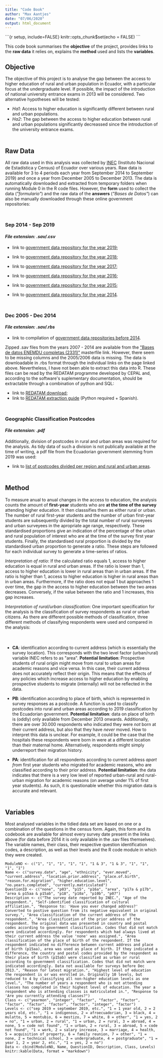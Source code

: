 ```yaml
---
title: "Code Book"
author: "Max Aantjes"
date: "07/06/2020"
output: html_document
---
```

<div style="margin-bottom:100px;">
```{r setup, include=FALSE}
knitr::opts_chunk$set(echo = FALSE)
```

This code book summarises the **objective** of the project, provides links to the **raw data** it relies on, explains the **method** used and lists the **variables**.

## Objective

The objective of this project is to analyse the gap between the access to higher education of rural and urban population in Ecuador, with a particular focus at the undergraduate level. If possible, the impact of the introduction of national university entrance exams in 2013 will be considered. Two alternative hypotheses will be tested:

* *Ha1*: Access to higher education is significantly different between rural and urban populations. 
* *Ha2*: The gap between the access to higher education between rural and urban populations significantly decreassed since the introduction of the university entrance exams. 

<div style="margin-bottom:50px;">
</div>

## Raw Data

All raw data used in this analysis was collected by [INEC](https://www.ecuadorencifras.gob.ec/) (Instituto Nacional de Estadística y Census) of Ecuador over various years. Raw data is available for 3 to 4 periods each year from September 2014 to September 2019) and once a year from December 2005 to December 2013. The data is automatically downloaded and extracted from temporary folders when running Module 0 in the R code files. However, the **form** used to collect the data (*"formulario"*) and the raw data of the **answers** (*"Bases de Datos"*) can also be manually downloaded through these online government repositories:   

<div style="margin-bottom:50px;">
</div>

### Sep 2014 - Sep 2019 
#### *File extension: .sav/.csv*

* link to [government data repository for the year 2019](https://www.ecuadorencifras.gob.ec/enemdu-2019/);

* link to [government data repository for the year 2018](https://www.ecuadorencifras.gob.ec/enemdu-2018/); 

* link to [government data repository for the year 2017](https://www.ecuadorencifras.gob.ec/enemdu-2017/);  

* link to [government data repository for the year 2016](https://www.ecuadorencifras.gob.ec/enemdu-2016/);

* link to [government data repository for the year 2015](https://www.ecuadorencifras.gob.ec/enemdu-2015/);  

* link to [government data repository for the year 2014](https://www.ecuadorencifras.gob.ec/enemdu-2014/).  

<div style="margin-bottom:50px;">
</div>

### Dec 2005 - Dec 2014  
#### *File extension: .sav/.rbs*

* link to compilation of [government data repositories before 2014](https://educacion.gob.ec/enemdu/).

Zipped .sav files from the years 2007 - 2014 are available from the ["Bases de datos ENEMDU completas (2331)"](https://educacion.gob.ec/wp-content/uploads/downloads/2017/06/BBDD_ENEMDU_Completas.zip) masterfile link. However, there seem to be missing columns and the 2005/2006 data is missing. The data is downloadable in .rbs format through the individual links on the page linked above. Nevertheless, I have not been able to extract this data into R. These files can be read by the REDATAM programme developed by CEPAL and, according to the software's suplementary documentation, should be extractable through a combination of python and SQL: 

* link to [REDATAM download](https://www.cepal.org/en/topics/redatam/download-redatam);
* link to [REDATAM extraction guide](https://www.cepal.org/es/enfoques/open-census-framework-extraer-procesar-datos-censales-redatam) (Python required + Spanish).

<div style="margin-bottom:50px;">
</div>

### Geographic Classification Postcodes
#### *File extension: .pdf*

Additionally, division of postcodes in rural and urban areas was required for the analysis. As tidy data of such a division is not publically available at the time of writing, a pdf file from the Ecuadorian government stemming from 2019 was used:

* link to [list of postcodes divided per region and rural and urban areas](https://aplicaciones2.ecuadorencifras.gob.ec/SIN/descargas/cge2019.pdf).

<div style="margin-bottom:50px;">
</div>

## Method

To measure anual to anual changes in the access to education, the analysis counts the amount of **first-year** students who are **at the time of the survey** attending higher education. It then classsifies them as either rural or urban. The number of rural first-year students and the number of urban first-year students are subsequently divided by the total number of rural surveyees and urban surveyees in the apropriate age range, respectively. These standardised proportions give an indication of the percentage of the urban and rural population of interest who are at the time of the survey first year students. Finally, the standardised rural proportion is divided by the standardised urban proportion to generate a ratio. These steps are followed for each individual survey to generate a time-series of ratios. 

*Interpretation of ratio*: If the calculated ratio equals 1, access to higher education is equal in rural and urban areas. If the ratio is lower than 1, access to higher education is lower in rural areas than in urban areas. If the ratio is higher than 1, access to higher education is higher in rural areas than in urban areas. Furthermore, if the ratio does not equal 1 but approaches 1 over time, the gap in the access to higher education between the two areas decreases. Conversely, if the value between the ratio and 1 increases, this gap increases. 

*Interpretation of rural/urban classification*: One important specification for the analysis is the classification of survey respondents as rural or urban citizens. As there are different possible methods of classification, three different methods of classifying respondents were used and compared in the analysis: 

<div style="margin-bottom:50px;">
</div>

* **CA**: identification according to current address (which is essentially the survey location). This corresponds with the two level factor (urban/rural) variable INEC refers to as "area". **Potential limitation**: Prospective students of rural origin might move from rural to urban areas for academic reasons and vice versa. In this case, their current address does not accurately reflect their origin. This means that the effects of any policies which increase access to higher education by enabling prospective students to migrate (internally) will not be reflected in the data. 

* **PB**: identification according to place of birth, which is represented in survey responses as a postcode. A function is used to classify postcodes into rural and urban areas according to 2019 classification by the Ecuadorian government. **Potential limitation**: data on place of birth is (oddly) only available from December 2013 onwards. Additionally, there are over 30.000 respondents who indicated they were *not* born at their current address, but also that they have *never* moved. How to interpret this data is unclear. For example, it could be the case that the hospitals these respondents were born in were at a different location than their maternal home. Alternatively, respondents might simply underreport their migration history.  

* **PA**: identification for all respondents according to current address *apart from* first year students who migrated for academic reasons, who are classified according to their prior address. **Potential limitation**: the data indicates that there is a very low level of reported urban-rural and rural-urban migration for academic reasons (on average under 1% of first year students). As such, it is questionable whether this migration data is accurate and relevant. 

<div style="margin-bottom:50px;">
</div>

## Variables

Most analysed variables in the tidied data set are based on one or a combination of the questions in the census form. Again, this form and its codebook are available for almost every survey date present in the links above (for data before 2014 it is only available in the .sav files themselves). The variable names, their class, their respective question identification codes, a description, as well as their levels and the R code module in which they were created. 

```{r, echo = FALSE}
ModuleNO <- c("1", "1", "1", "1", "1", "1 & 3", "1 & 3", "1", "1", "1", "1")
Name <- c("survey.date", "age", "ethnicity", "ever.moved", "current.address", "location.prior.address", "place.of.birth", "reason.for.migration", "higher.education.level", "no.years.completed", "currently.matriculated")
QuestionID <- c("none", "p03", "p15", "p16a", "area", "p17a & p17b", "area & p15aa & p15ab", "p18", "p10a", "p10b", "p07")
Description <- c("The survey date reported by INEC.", "Age of the respondent.", "Self-identified classification of cultural affiliation.", "Response to: 'Have you ever changed address?' Converted to postive question from its negative equivalent in original survey.", "Area classification of the current address of the respondent.", "Area classification of the prior address of the respondent. The original data was presented in country and postal codes according to government classification. Codes that did not match were indicated accordingly. For respondents which had always lived at their current address the value 'none' was assigned.", "Area classification of the place of birth of the respondent. If the respondent indicated no difference between current address and place of birth (p15aa), area was used as place of birth. If they indicated a difference, the country and postal codes provided by the respondent as their place of birth (p15ab) were classified as urban or rural according to government classification. Codes that did not match were indicated accordingly. Data not available for surveys before Dec 2013.", "Reason for latest migration.", "Highest level of education the respondent is or was enrolled in. Originally 10 levels, but reduced to 4 by classifying all non-higher education levels as one level.", "The number of years a respondent who is not attending classes has completed in their highest level of education. The year a respondent who is attending classes is matriculated in.", "Response to 'Are you currently attending classes?")
Class <- c("yearmon", "integer", "factor", "factor", "factor", "factor", "factor", "factor", "factor", "integer", "factor")
Levels <- c("sep 2019 = september 2019, etc.", "1 = 1 year old, 2 = 2 years old, etc.", "1 = indigenous, 2 = afroecuadorian, 3 = black, 4 = mulatto, 5 = montubio, 6 = mestizo, 7 = white, 8 = other", "1 = yes, 2 = no", "1 = urban, 2 = rural", "1 = urban, 2 = rural, 3 = abroad, 4 = none, 5 = code not found", "1 = urban, 2 = rural, 3 = abroad, 5 = code not found", "1 = work, 2 = salary increase, 3 = marriage, 4 = health, 5 = acquisition of property, 6 = family reunion, 7 = other", "1 = none, 2 = technical school, 3 = undergraduate, 4 = postgraduate", "1 = year 1, 2 = year 2, etc.", "1 = yes, 2 = no")
Data <- cbind(ModuleNO, Name, QuestionID, Description, Class, Levels)
knitr::kable(Data, format = "markdown")
```


